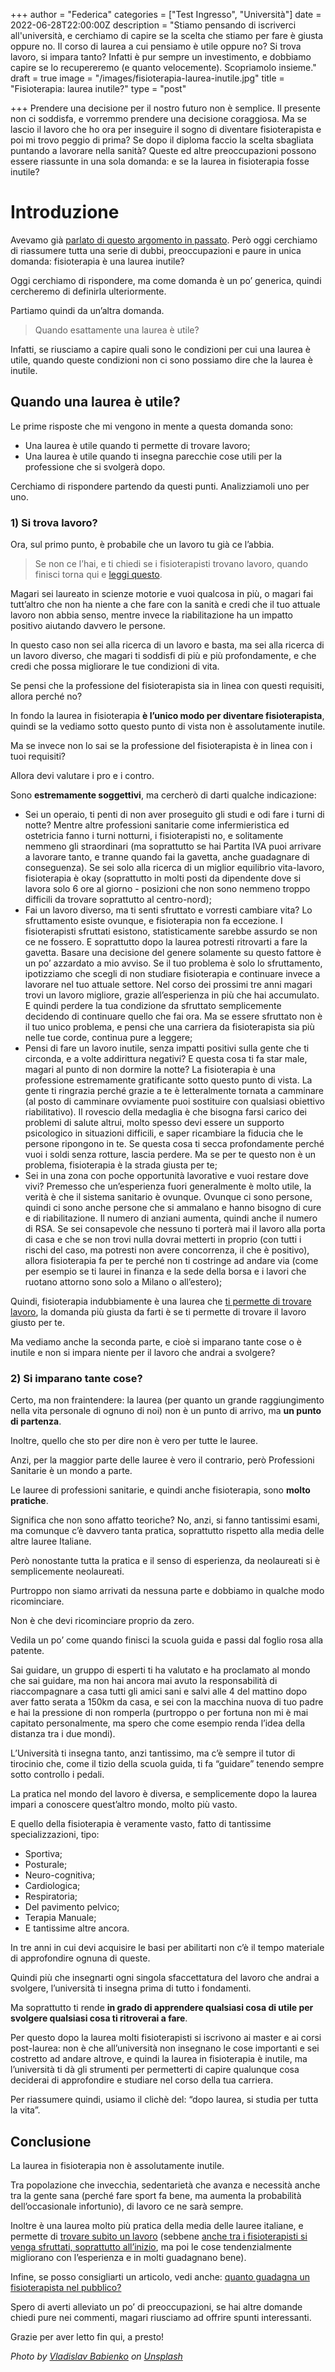 +++
author = "Federica"
categories = ["Test Ingresso", "Università"]
date = 2022-06-28T22:00:00Z
description = "Stiamo pensando di iscriverci all'università, e cerchiamo di capire se la scelta che stiamo per fare è giusta oppure no. Il corso di laurea a cui pensiamo è utile oppure no? Si trova lavoro, si impara tanto? Infatti è pur sempre un investimento, e dobbiamo capire se lo recupereremo (e quanto velocemente). Scopriamolo insieme."
draft = true
image = "/images/fisioterapia-laurea-inutile.jpg"
title = "Fisioterapia: laurea inutile?"
type = "post"

+++
Prendere una decisione per il nostro futuro non è semplice. Il presente non ci soddisfa, e vorremmo prendere una decisione coraggiosa. Ma se lascio il lavoro che ho ora per inseguire il sogno di diventare fisioterapista e poi mi trovo peggio di prima? Se dopo il diploma faccio la scelta sbagliata puntando a lavorare nella sanità? Queste ed altre preoccupazioni possono essere riassunte in una sola domanda: e se la laurea in fisioterapia fosse inutile?

# Introduzione

Avevamo già [parlato di questo argomento in passato](https://fisioterapisti.org/conviene-fare-fisioterapia-ci-sono-troppi-fisioterapisti/ "Conviene studiare fisioterapia? Ci sono troppi fisioterapisti?"). Però oggi cerchiamo di riassumere tutta una serie di dubbi, preoccupazioni e paure in unica domanda: fisioterapia è una laurea inutile?

Oggi cerchiamo di rispondere, ma come domanda è un po’ generica, quindi cercheremo di definirla ulteriormente.

Partiamo quindi da un’altra domanda.

> Quando esattamente una laurea è utile?

Infatti, se riusciamo a capire quali sono le condizioni per cui una laurea è utile, quando queste condizioni non ci sono possiamo dire che la laurea è inutile.

## Quando una laurea è utile?

Le prime risposte che mi vengono in mente a questa domanda sono:

* Una laurea è utile quando ti permette di trovare lavoro;
* Una laurea è utile quando ti insegna parecchie cose utili per la professione che si svolgerà dopo.

Cerchiamo di rispondere partendo da questi punti. Analizziamoli uno per uno.

### 1) Si trova lavoro?

Ora, sul primo punto, è probabile che un lavoro tu già ce l’abbia.

> Se non ce l’hai, e ti chiedi se i fisioterapisti trovano lavoro, quando finisci torna qui e [leggi questo](https://fisioterapisti.org/si-trova-lavoro-con-la-laurea-in-fisioterapia/ "Si trova lavoro con la laurea in Fisioterapia?").

Magari sei laureato in scienze motorie e vuoi qualcosa in più, o magari fai tutt’altro che non ha niente a che fare con la sanità e credi che il tuo attuale lavoro non abbia senso, mentre invece la riabilitazione ha un impatto positivo aiutando davvero le persone.

In questo caso non sei alla ricerca di un lavoro e basta, ma sei alla ricerca di un lavoro diverso, che magari ti soddisfi di più e più profondamente, e che credi che possa migliorare le tue condizioni di vita.

Se pensi che la professione del fisioterapista sia in linea con questi requisiti, allora perché no?

In fondo la laurea in fisioterapia **è l’unico modo per diventare fisioterapista**, quindi se la vediamo sotto questo punto di vista non è assolutamente inutile.

Ma se invece non lo sai se la professione del fisioterapista è in linea con i tuoi requisiti?

Allora devi valutare i pro e i contro.

Sono **estremamente soggettivi**, ma cercherò di darti qualche indicazione:

* Sei un operaio, ti penti di non aver proseguito gli studi e odi fare i turni di notte? Mentre altre professioni sanitarie come infermieristica ed ostetricia fanno i turni notturni, i fisioterapisti no, e solitamente nemmeno gli straordinari (ma soprattutto se hai Partita IVA puoi arrivare a lavorare tanto, e tranne quando fai la gavetta, anche guadagnare di conseguenza). Se sei solo alla ricerca di un miglior equilibrio vita-lavoro, fisioterapia è okay (soprattutto in molti posti da dipendente dove si lavora solo 6 ore al giorno - posizioni che non sono nemmeno troppo difficili da trovare soprattutto al centro-nord);
* Fai un lavoro diverso, ma ti senti sfruttato e vorresti cambiare vita? Lo sfruttamento esiste ovunque, e fisioterapia non fa eccezione. I fisioterapisti sfruttati esistono, statisticamente sarebbe assurdo se non ce ne fossero. E soprattutto dopo la laurea potresti ritrovarti a fare la gavetta. Basare una decisione del genere solamente su questo fattore è un po’ azzardato a mio avviso. Se il tuo problema è solo lo sfruttamento, ipotizziamo che scegli di non studiare fisioterapia e continuare invece a lavorare nel tuo attuale settore. Nel corso dei prossimi tre anni magari trovi un lavoro migliore, grazie all’esperienza in più che hai accumulato. E quindi perdere la tua condizione da sfruttato semplicemente decidendo di continuare quello che fai ora. Ma se essere sfruttato non è il tuo unico problema, e pensi che una carriera da fisioterapista sia più nelle tue corde, continua pure a leggere;
* Pensi di fare un lavoro inutile, senza impatti positivi sulla gente che ti circonda, e a volte addirittura negativi? E questa cosa ti fa star male, magari al punto di non dormire la notte? La fisioterapia è una professione estremamente gratificante sotto questo punto di vista. La gente ti ringrazia perché grazie a te è letteralmente tornata a camminare (al posto di camminare ovviamente puoi sostituire con qualsiasi obiettivo riabilitativo). Il rovescio della medaglia è che bisogna farsi carico dei problemi di salute altrui, molto spesso devi essere un supporto psicologico in situazioni difficili, e saper ricambiare la fiducia che le persone ripongono in te. Se questa cosa ti secca profondamente perché vuoi i soldi senza rotture, lascia perdere. Ma se per te questo non è un problema, fisioterapia è la strada giusta per te;
* Sei in una zona con poche opportunità lavorative e vuoi restare dove vivi? Premesso che un’esperienza fuori generalmente è molto utile, la verità è che il sistema sanitario è ovunque. Ovunque ci sono persone, quindi ci sono anche persone che si ammalano e hanno bisogno di cure e di riabilitazione. Il numero di anziani aumenta, quindi anche il numero di RSA. Se sei consapevole che nessuno ti porterà mai il lavoro alla porta di casa e che se non trovi nulla dovrai metterti in proprio (con tutti i rischi del caso, ma potresti non avere concorrenza, il che è positivo), allora fisioterapia fa per te perché non ti costringe ad andare via (come per esempio se ti laurei in finanza e la sede della borsa e i lavori che ruotano attorno sono solo a Milano o all’estero);

Quindi, fisioterapia indubbiamente è una laurea che [ti permette di trovare lavoro](https://fisioterapisti.org/si-trova-lavoro-con-la-laurea-in-fisioterapia/ "Si trova lavoro con la laurea in fisioterapia?"), la domanda più giusta da farti è se ti permette di trovare il lavoro giusto per te.

Ma vediamo anche la seconda parte, e cioè si imparano tante cose o è inutile e non si impara niente per il lavoro che andrai a svolgere?

### 2) Si imparano tante cose?

Certo, ma non fraintendere: la laurea (per quanto un grande raggiungimento nella vita personale di ognuno di noi) non è un punto di arrivo, ma **un punto di partenza**.

Inoltre, quello che sto per dire non è vero per tutte le lauree.

Anzi, per la maggior parte delle lauree è vero il contrario, però Professioni Sanitarie è un mondo a parte.

Le lauree di professioni sanitarie, e quindi anche fisioterapia, sono **molto pratiche**.

Significa che non sono affatto teoriche? No, anzi, si fanno tantissimi esami, ma comunque c’è davvero tanta pratica, soprattutto rispetto alla media delle altre lauree Italiane.

Però nonostante tutta la pratica e il senso di esperienza, da neolaureati si è semplicemente neolaureati.

Purtroppo non siamo arrivati da nessuna parte e dobbiamo in qualche modo ricominciare.

Non è che devi ricominciare proprio da zero.

Vedila un po’ come quando finisci la scuola guida e passi dal foglio rosa alla patente.

Sai guidare, un gruppo di esperti ti ha valutato e ha proclamato al mondo che sai guidare, ma non hai ancora mai avuto la responsabilità di riaccompagnare a casa tutti gli amici sani e salvi alle 4 del mattino dopo aver fatto serata a 150km da casa, e sei con la macchina nuova di tuo padre e hai la pressione di non romperla (purtroppo o per fortuna non mi è mai capitato personalmente, ma spero che come esempio renda l’idea della distanza tra i due mondi).

L’Università ti insegna tanto, anzi tantissimo, ma c’è sempre il tutor di tirocinio che, come il tizio della scuola guida, ti fa “guidare” tenendo sempre sotto controllo i pedali.

La pratica nel mondo del lavoro è diversa, e semplicemente dopo la laurea impari a conoscere quest’altro mondo, molto più vasto.

E quello della fisioterapia è veramente vasto, fatto di tantissime specializzazioni, tipo:

* Sportiva;
* Posturale;
* Neuro-cognitiva;
* Cardiologica;
* Respiratoria;
* Del pavimento pelvico;
* Terapia Manuale;
* E tantissime altre ancora.

In tre anni in cui devi acquisire le basi per abilitarti non c’è il tempo materiale di approfondire ognuna di queste.

Quindi più che insegnarti ogni singola sfaccettatura del lavoro che andrai a svolgere, l’università ti insegna prima di tutto i fondamenti.

Ma soprattutto ti rende **in grado di apprendere qualsiasi cosa di utile per svolgere qualsiasi cosa ti ritroverai a fare**.

Per questo dopo la laurea molti fisioterapisti si iscrivono ai master e ai corsi post-laurea: non è che all’università non insegnano le cose importanti e sei costretto ad andare altrove, e quindi la laurea in fisioterapia è inutile, ma l’università ti dà gli strumenti per permetterti di capire qualunque cosa deciderai di approfondire e studiare nel corso della tua carriera.

Per riassumere quindi, usiamo il clichè del: “dopo laurea, si studia per tutta la vita”.

## Conclusione

La laurea in fisioterapia non è assolutamente inutile.

Tra popolazione che invecchia, sedentarietà che avanza e necessità anche tra la gente sana (perché fare sport fa bene, ma aumenta la probabilità dell’occasionale infortunio), di lavoro ce ne sarà sempre.

Inoltre è una laurea molto più pratica della media delle lauree italiane, e permette di [trovare subito un lavoro](https://fisioterapisti.org/si-trova-lavoro-con-la-laurea-in-fisioterapia/ "Si trova lavoro con la laurea in fisioterapia?") (sebbene [anche tra i fisioterapisti si venga sfruttati, soprattutto all’inizio](https://fisioterapisti.org/quanto-guadagnano-i-fisioterapisti/ "Quanto guadagnano i fisioterapisti?"), ma poi le cose tendenzialmente migliorano con l’esperienza e in molti guadagnano bene).

Infine, se posso consigliarti un articolo, vedi anche: [quanto guadagna un fisioterapista nel pubblico?](https://fisioterapisti.org/quanto-guadagna-un-fisioterapista-stipendio-fisioterapista-pubblico/ "Quanto guadagna un fisioterapista? | Stipendio fisioterapista pubblico")

Spero di averti alleviato un po’ di preoccupazioni, se hai altre domande chiedi pure nei commenti, magari riusciamo ad offrire spunti interessanti.

Grazie per aver letto fin qui, a presto!

_Photo by_ [_Vladislav Babienko_](https://unsplash.com/@garri?utm_source=unsplash&utm_medium=referral&utm_content=creditCopyText) _on_ [_Unsplash_](https://unsplash.com/s/photos/uncertainty?utm_source=unsplash&utm_medium=referral&utm_content=creditCopyText)